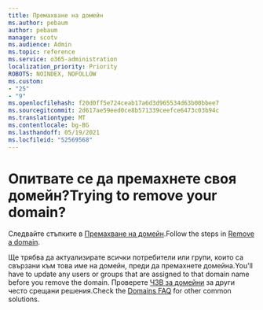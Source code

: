 ```yaml
---
title: Премахване на домейн
ms.author: pebaum
author: pebaum
manager: scotv
ms.audience: Admin
ms.topic: reference
ms.service: o365-administration
localization_priority: Priority
ROBOTS: NOINDEX, NOFOLLOW
ms.custom:
- "25"
- "9"
ms.openlocfilehash: f20d0ff5e724ceab17a6d3d965534d63b00bbee7
ms.sourcegitcommit: 2d617ae59eed0ce8b571339ceefce6473c03b94c
ms.translationtype: MT
ms.contentlocale: bg-BG
ms.lasthandoff: 05/19/2021
ms.locfileid: "52569568"
---
```

# <a name="trying-to-remove-your-domain"></a><span data-ttu-id="3f6b1-102">Опитвате се да премахнете своя домейн?</span><span class="sxs-lookup"><span data-stu-id="3f6b1-102">Trying to remove your domain?</span></span>

<span data-ttu-id="3f6b1-103">Следвайте стъпките в [Премахване на домейн](/microsoft-365/admin/get-help-with-domains/remove-a-domain).</span><span class="sxs-lookup"><span data-stu-id="3f6b1-103">Follow the steps in [Remove a domain](/microsoft-365/admin/get-help-with-domains/remove-a-domain).</span></span>
  
<span data-ttu-id="3f6b1-104">Ще трябва да актуализирате всички потребители или групи, които са свързани към това име на домейн, преди да премахнете домейна.</span><span class="sxs-lookup"><span data-stu-id="3f6b1-104">You'll have to update any users or groups that are assigned to that domain name before you remove the domain.</span></span> <span data-ttu-id="3f6b1-105">Проверете [ЧЗВ за домейни](/microsoft-365/admin/setup/domains-faq) за други често срещани решения.</span><span class="sxs-lookup"><span data-stu-id="3f6b1-105">Check the [Domains FAQ](/microsoft-365/admin/setup/domains-faq) for other common solutions.</span></span>
  